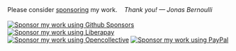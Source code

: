 <div id="donate-tiny">
  Please consider <a href="https://magit.vc/donate">sponsoring</a> my work.
  &nbsp;&nbsp; <em>Thank you! — Jonas Bernoulli</em>
  <br><br>
  <a href="https://github.com/sponsors/tarsius/">
    <img title="Sponsor my work using Github Sponsors"
         alt="Sponsor my work using Github Sponsors"
         src="https://magit.vc/assets/donate/github-sponsors-50px.png"></a>
  <a href="https://liberapay.com/magit/">
    <img title="Sponsor my work using Liberapay"
         alt="Sponsor my work using Liberapay"
         src="https://magit.vc/assets/donate/liberapay-50px.png"></a>
  <a href="https://opencollective.com/magit/">
    <img title="Sponsor my work using Opencollective"
         alt="Sponsor my work using Opencollective"
         src="https://magit.vc/assets/donate/opencollective-50px.png"></a>
  <a href="https://magit.vc/donate/paypal.html">
    <img title="Sponsor my work using PayPal"
         alt="Sponsor my work using PayPal"
         src="https://magit.vc/assets/donate/paypal-50px.png"></a>
  <br>
</div>
